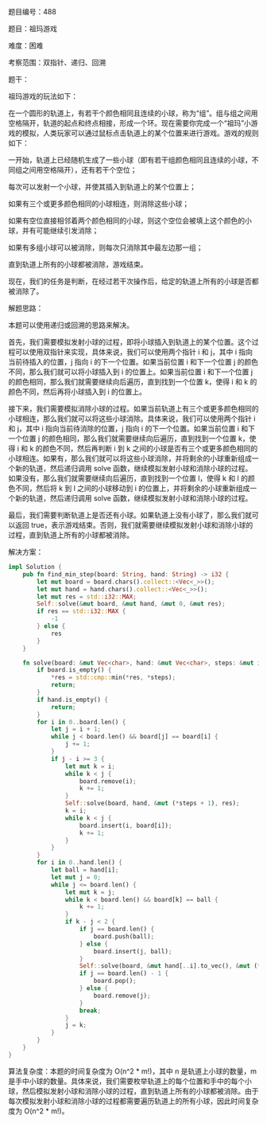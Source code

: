 题目编号：488

题目：祖玛游戏

难度：困难

考察范围：双指针、递归、回溯

题干：

祖玛游戏的玩法如下：

在一个圆形的轨道上，有若干个颜色相同且连续的小球，称为“组”。组与组之间用空格隔开，轨道的起点和终点相接，形成一个环。现在需要你完成一个“祖玛”小游戏的模拟，人类玩家可以通过鼠标点击轨道上的某个位置来进行游戏。游戏的规则如下：

一开始，轨道上已经随机生成了一些小球（即有若干组颜色相同且连续的小球，不同组之间用空格隔开），还有若干个空位；

每次可以发射一个小球，并使其插入到轨道上的某个位置上；

如果有三个或更多颜色相同的小球相连，则消除这些小球；

如果有空位直接相邻着两个颜色相同的小球，则这个空位会被填上这个颜色的小球，并有可能继续引发消除；

如果有多组小球可以被消除，则每次只消除其中最左边那一组；

直到轨道上所有的小球都被消除，游戏结束。

现在，我们的任务是判断，在经过若干次操作后，给定的轨道上所有的小球是否都被消除了。

解题思路：

本题可以使用递归或回溯的思路来解决。

首先，我们需要模拟发射小球的过程，即将小球插入到轨道上的某个位置。这个过程可以使用双指针来实现，具体来说，我们可以使用两个指针 i 和 j，其中 i 指向当前待插入的位置，j 指向 i 的下一个位置。如果当前位置 i 和下一个位置 j 的颜色不同，那么我们就可以将小球插入到 i 的位置上。如果当前位置 i 和下一个位置 j 的颜色相同，那么我们就需要继续向后遍历，直到找到一个位置 k，使得 i 和 k 的颜色不同，然后再将小球插入到 i 的位置上。

接下来，我们需要模拟消除小球的过程。如果当前轨道上有三个或更多颜色相同的小球相连，那么我们就可以将这些小球消除。具体来说，我们可以使用两个指针 i 和 j，其中 i 指向当前待消除的位置，j 指向 i 的下一个位置。如果当前位置 i 和下一个位置 j 的颜色相同，那么我们就需要继续向后遍历，直到找到一个位置 k，使得 i 和 k 的颜色不同，然后再判断 i 到 k 之间的小球是否有三个或更多颜色相同的小球相连。如果有，那么我们就可以将这些小球消除，并将剩余的小球重新组成一个新的轨道，然后递归调用 solve 函数，继续模拟发射小球和消除小球的过程。如果没有，那么我们就需要继续向后遍历，直到找到一个位置 l，使得 k 和 l 的颜色不同，然后将 k 到 l 之间的小球移动到 i 的位置上，并将剩余的小球重新组成一个新的轨道，然后递归调用 solve 函数，继续模拟发射小球和消除小球的过程。

最后，我们需要判断轨道上是否还有小球。如果轨道上没有小球了，那么我们就可以返回 true，表示游戏结束。否则，我们就需要继续模拟发射小球和消除小球的过程，直到轨道上所有的小球都被消除。

解决方案：

```rust
impl Solution {
    pub fn find_min_step(board: String, hand: String) -> i32 {
        let mut board = board.chars().collect::<Vec<_>>();
        let mut hand = hand.chars().collect::<Vec<_>>();
        let mut res = std::i32::MAX;
        Self::solve(&mut board, &mut hand, &mut 0, &mut res);
        if res == std::i32::MAX {
            -1
        } else {
            res
        }
    }

    fn solve(board: &mut Vec<char>, hand: &mut Vec<char>, steps: &mut i32, res: &mut i32) {
        if board.is_empty() {
            *res = std::cmp::min(*res, *steps);
            return;
        }
        if hand.is_empty() {
            return;
        }
        for i in 0..board.len() {
            let j = i + 1;
            while j < board.len() && board[j] == board[i] {
                j += 1;
            }
            if j - i >= 3 {
                let mut k = i;
                while k < j {
                    board.remove(i);
                    k += 1;
                }
                Self::solve(board, hand, &mut (*steps + 1), res);
                k = i;
                while k < j {
                    board.insert(i, board[i]);
                    k += 1;
                }
            }
        }
        for i in 0..hand.len() {
            let ball = hand[i];
            let mut j = 0;
            while j <= board.len() {
                let mut k = j;
                while k < board.len() && board[k] == ball {
                    k += 1;
                }
                if k - j < 2 {
                    if j == board.len() {
                        board.push(ball);
                    } else {
                        board.insert(j, ball);
                    }
                    Self::solve(board, &mut hand[..i].to_vec(), &mut (*steps + 1), res);
                    if j == board.len() - 1 {
                        board.pop();
                    } else {
                        board.remove(j);
                    }
                    break;
                }
                j = k;
            }
        }
    }
}
```

算法复杂度：本题的时间复杂度为 O(n^2 * m!)，其中 n 是轨道上小球的数量，m 是手中小球的数量。具体来说，我们需要枚举轨道上的每个位置和手中的每个小球，然后模拟发射小球和消除小球的过程，直到轨道上所有的小球都被消除。由于每次模拟发射小球和消除小球的过程都需要遍历轨道上的所有小球，因此时间复杂度为 O(n^2 * m!)。